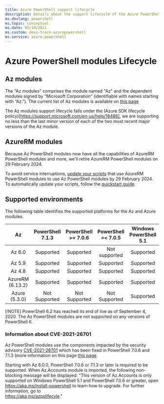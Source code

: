 ```yaml
---
title: Azure PowerShell support lifecycle
description: Details about the support lifecycle of the Azure PowerShell modules
ms.devlang: powershell
ms.topic: conceptual
ms.date: 05/19/2021
ms.custom: devx-track-azurepowershell
ms.service: azure-powershell
---
```


# Azure PowerShell modules Lifecycle

## Az modules

The "Az modules" comprises the module named "Az" and the dependent modules signed by “Microsoft
Corporation” (identifiable with names starting with “Az.”). The current list of Az modules is
available on
[this page](https://github.com/Azure/azure-powershell/blob/master/documentation/azure-powershell-modules.md)

The Az modules support lifecycle falls under the (Azure SDK lifecycle
policy)[https://support.microsoft.com/en-us/help/18486], we are supporting no less than the last
minor version of each of the two most recent major versions of the Az module.

## AzureRM modules

Because Az PowerShell modules now have all the capabilities of AzureRM PowerShell modules and more,
we'll retire AzureRM PowerShell modules on 29 February 2024.

To avoid service interruptions, [update your scripts](https://aka.ms/azpsmigrate) that use AzureRM
PowerShell modules to use Az PowerShell modules by 29 February 2024. To automatically update your
scripts, follow the [quickstart guide](/powershell/azure/quickstart-migrate-azurerm-to-az-automatically).

## Supported environments

The following table identifies the supported platforms for the Az and Azure modules.

| Az | PowerShell <br/> 7.1.3 | PowerShell <br/> >= 7.0.6 | PowerShell <br/> =< 7.0.5 | Windows PowerShell <br/> 5.1 |
| :--------------: | :-----------: | :-----------: | :-----------: | :--------:|
| Az 6.0           | Supported     | Supported     | Not supported | Supported |
| Az 5.9           | Supported     | Supported     | Supported     | Supported |
| Az 4.8           | Supported     | Supported     | Supported     | Supported |
| AzureRM (6.13.2) | Supported     | Supported     | Supported     | Supported |
| Azure (5.3.0)    | Not Supported | Not Supported | Not Supported | Supported |

[!NOTE] PowerShell 6.2 has reached its end of live as of September 4, 2020. The Az PowerShell
modules are not supported on any versions of PowerShell 6.

### Information about CVE-2021-26701

Az PowerShell modules use the components impacted by the security advisory
[CVE-2021-26701](https://msrc.microsoft.com/update-guide/en-us/vulnerability/CVE-2021-26701) which
has been fixed in PowerShell 7.0.6 and 7.1.3 (more information on this page
[this page](https://github.com/PowerShell/Announcements/issues/23).

Starting with Az 6.0.0, PowerShell 7.0.6 or 7.1.3 or later is required to be supported. When
Az.Accounts module is imported, the following non-blocking message will be displayed: "This version
of Az.Accounts is only supported on Windows PowerShell 5.1 and PowerShell 7.0.6 or greater, open
https://aka.ms/install-powershell to learn how to upgrade. For further information, go to  
https://aka.ms/azpslifecyle."
